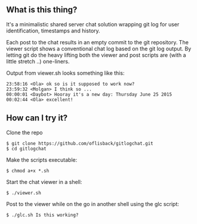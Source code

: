 ## What is this thing?

It's a minimalistic shared server chat solution wrapping git log for user identification, timestamps and history.

Each post to the chat results in an empty commit to the git repository. The viewer script shows a conventional chat log based on the git log output. By letting git do the heavy lifting both the viewer and post scripts are (with a little stretch ..) one-liners.

Output from viewer.sh looks something like this:

    23:58:16 <Ola> ok so is it supposed to work now?
    23:59:32 <Molgan> I think so ...
    00:00:01 <Daybot> Hooray it's a new day: Thursday June 25 2015
    00:02:44 <Ola> excellent!

## How can I try it?

Clone the repo

    $ git clone https://github.com/oflisback/gitlogchat.git
    $ cd gitlogchat

Make the scripts executable:

    $ chmod a+x *.sh

Start the chat viewer in a shell:

    $ ./viewer.sh

Post to the viewer while on the go in another shell using the glc script:

    $ ./glc.sh Is this working?
